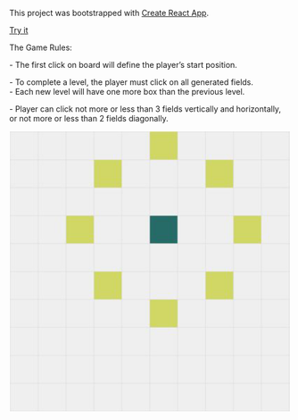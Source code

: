 This project was bootstrapped with [Create React App](https://github.com/facebookincubator/create-react-app).

[Try it](https://slavkopar.github.io/core-game/)


The Game Rules:

<p>
- The first click on board will define the player’s start position.
</p>

<p>
- To complete a level, the player must click on all generated fields.<br/>
- Each new level will have one more box than the previous level.
</p>

<p>
- Player can click not more or less than 3 fields vertically and horizontally, or not more or less than 2 fields diagonally.
</p>

<img src="./public/CoreGame.png" alt="Clickable boxes" />
